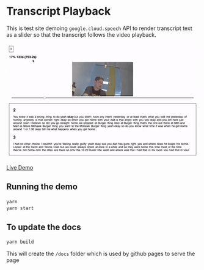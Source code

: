 # Transcript Playback

This is test site demoing `google.cloud.speech` API to render transcript text as a slider so that the transcript follows the video playback.

![](./sample.gif)

[Live Demo](https://obartra.github.io/playback)

## Running the demo

```sh
yarn
yarn start
```

## To update the docs

```sh
yarn build
```

This will create the `/docs` folder which is used by github pages to serve the page
